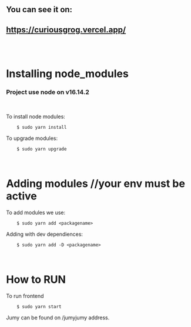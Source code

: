 ## You can see it on:
## https://curiousgrog.vercel.app/

<br>
<br>

# Installing node_modules

### Project use node on v16.14.2

<br>

To install node modules:
```
    $ sudo yarn install
```
To upgrade modules:
```
    $ sudo yarn upgrade
```
<br>

# Adding modules //your env must be active

To add modules we use:
```
    $ sudo yarn add <packagename>
```
Adding with dev dependiences:
```
    $ sudo yarn add -D <packagename>
```
<br>

# How to RUN

To run frontend
```
    $ sudo yarn start
```
Jumy can be found on /jumyjumy address.
